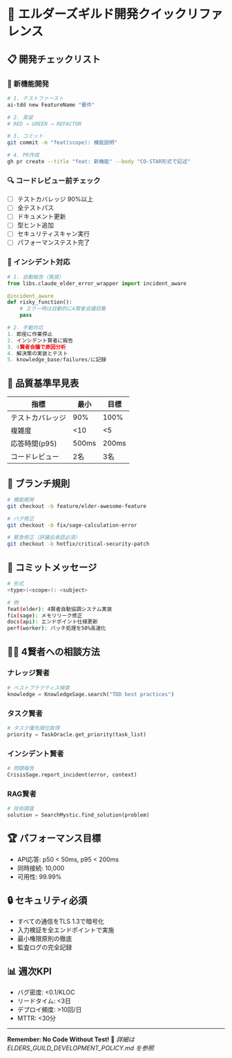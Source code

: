 # 🚀 エルダーズギルド開発クイックリファレンス

## 📋 開発チェックリスト

### 🧪 新機能開発
```bash
# 1. テストファースト
ai-tdd new FeatureName "要件"

# 2. 実装
# RED → GREEN → REFACTOR

# 3. コミット
git commit -m "feat(scope): 機能説明"

# 4. PR作成
gh pr create --title "feat: 新機能" --body "CO-STAR形式で記述"
```

### 🔍 コードレビュー前チェック
- [ ] テストカバレッジ 90%以上
- [ ] 全テストパス
- [ ] ドキュメント更新
- [ ] 型ヒント追加
- [ ] セキュリティスキャン実行
- [ ] パフォーマンステスト完了

### 🚨 インシデント対応
```python
# 1. 自動報告（推奨）
from libs.claude_elder_error_wrapper import incident_aware

@incident_aware
def risky_function():
    # エラー時は自動的に4賢者会議招集
    pass

# 2. 手動対応
1. 即座に作業停止
2. インシデント賢者に報告
3. 4賢者会議で原因分析
4. 解決策の実装とテスト
5. knowledge_base/failures/に記録
```

## 🎯 品質基準早見表

| 指標 | 最小 | 目標 |
|------|------|------|
| テストカバレッジ | 90% | 100% |
| 複雑度 | <10 | <5 |
| 応答時間(p95) | 500ms | 200ms |
| コードレビュー | 2名 | 3名 |

## 🌿 ブランチ規則
```bash
# 機能開発
git checkout -b feature/elder-awesome-feature

# バグ修正
git checkout -b fix/sage-calculation-error

# 緊急修正（評議会承認必須）
git checkout -b hotfix/critical-security-patch
```

## 📝 コミットメッセージ
```bash
# 形式
<type>(<scope>): <subject>

# 例
feat(elder): 4賢者自動協調システム実装
fix(sage): メモリリーク修正
docs(api): エンドポイント仕様更新
perf(worker): バッチ処理を50%高速化
```

## 🧙‍♂️ 4賢者への相談方法

### ナレッジ賢者
```python
# ベストプラクティス検索
knowledge = KnowledgeSage.search("TDD best practices")
```

### タスク賢者
```python
# タスク優先順位取得
priority = TaskOracle.get_priority(task_list)
```

### インシデント賢者
```python
# 問題報告
CrisisSage.report_incident(error, context)
```

### RAG賢者
```python
# 技術調査
solution = SearchMystic.find_solution(problem)
```

## 🏆 パフォーマンス目標
- API応答: p50 < 50ms, p95 < 200ms
- 同時接続: 10,000
- 可用性: 99.99%

## 🔒 セキュリティ必須
- すべての通信をTLS 1.3で暗号化
- 入力検証を全エンドポイントで実施
- 最小権限原則の徹底
- 監査ログの完全記録

## 📊 週次KPI
- バグ密度: <0.1/KLOC
- リードタイム: <3日
- デプロイ頻度: >10回/日
- MTTR: <30分

---
**Remember: No Code Without Test! 🧪**
*詳細は ELDERS_GUILD_DEVELOPMENT_POLICY.md を参照*
